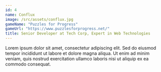 ```yaml
---
id: 4
name: Conflux 
image: /src/assets/conflux.jpg
gameName: "Puzzles for Progress"
gameUrl: "https://www.puzzlesforprogress.net/"
title: Senior Developer at Tech Corp, Expert in Web Technologies
---
```


Lorem ipsum dolor sit amet, consectetur adipiscing elit. Sed do eiusmod tempor incididunt ut labore et dolore magna aliqua. Ut enim ad minim veniam, quis nostrud exercitation ullamco laboris nisi ut aliquip ex ea commodo consequat.
